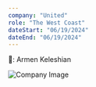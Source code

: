```yaml
---
company: "United"
role: "The West Coast"
dateStart: "06/19/2024"
dateEnd: "06/19/2024"
---
```


📸: Armen Keleshian

![Company Image](https://res.cloudinary.com/relentz3d/image/upload/v1719058706/GQfbujuWYAAw-A8.jpg)